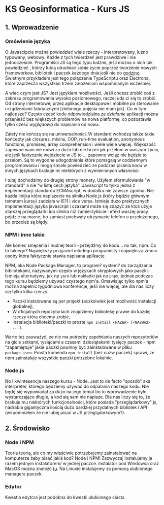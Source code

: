 # KS Geosinformatica - Kurs JS

## 1.  Wprowadzenie

### Omówienie języka

O Javascipcie można powiedzieć wiele rzeczy - interpretowany, luźno typowany, webowy. Każde z tych twierdzeń jest prawdziwe i nie jednocześnie. Programiści JS są tego typu ludźmi, jeśli można o nich tak powiedzieć , którzy lubią utrudniać sobie życie poprzez tworzenie nowych frameworkow, bibliotek i paczek każdego dnia jeśli nie co [godzine](https://dayssincelastjavascriptframework.com/).  Świetnym przykładem jest tego połączenie TypeScriptu oraz Electrona, które zaprzecza wszystkim trzem założeniom wspomnianym wcześniej.

A wiec czym jest JS? Jest językiem możliwości. Jeśli chcesz zrobić coś z zakresu programowania wysoko poziomowego, raczej uda ci się to zrobić. Od strony internetowej przez aplikacje desktopowe i mobilne po sterowanie urządzeniami fabrycznymi (zielonego pojęcia nie mam jak). Co w tym najlepsze? Często cześć kodu odpowiedzialna za _działanie_ aplikacji można przenieść bez większych problemów na nowa platformę, co pozostawia tylko cześć _wyglądową_ do napisania od nowa.

Zalety nie kończą się na uniwersalności. W standard wchodzą także takie koncepty jak closures, mixins, OOP, run-time evaluation, anonymous functions, promises, array comprehension i wiele wiele więcej. Większość zapewne wam nie mówi za dużo lub nie brzmi jak przełom w waszym życiu, ale jeśli faktycznie wejdziecie w JS to ... zapewne wciąż nie będzie to przełom. Są to wygodne udogodnienia które pomagają w codziennym programowaniu i mogę śmiało powiedzieć ze podczas pisania kodu w innych językach brakuje mi niektórych z wymienionych własności.

I tutaj dochodzimy do drugiej strony monety. Użyłem sformułowania "w standard" a nie "w listę cech języka". Javascript to tylko jedna z implementacji standardu ECMAscript, w dodatku nie zawsze zgodna. Nie każda linijka która napiszecie na silniku Node.js (który będzie głównym tematem kursu) zadziała w IE11 i vice versa. Istnieje dużo praktycznych implementacji języka javascript i czasami może się zdążyć ze ktoś użyje starszej przeglądarki lub silnika niż zamierzyliście i efekt waszej pracy pójdzie na marne, bo zamiast pochwały otrzymacie telefon o przełożonego, bo  przecież są błędy.

### NPM i inne takie
Ale koniec smęcenia i nudnej teorii - przejdźmy do kodu... no tak, npm. Co to takiego? Największy przyjaciel młodego programisty i największa zmora osoby która faktycznie stawia napisana aplikacje.

NPM, aka Node Package Manager, to program? system? do zarządzania bibliotekami, nazywanymi często w językach skryptowych jako paczki. Istnieją alternatywy, jak np `yarn` lub nakładki jak np `pnpm`, jednak podczas tego kursu będziemy używać czystego npm'a. Omawiając tylko npm'a można zapełnić tygodniowa konferencje, jeśli nie więcej, ale dla nas liczy się tylko kilka rzeczy:
 - Paczki instalowane są per projekt (aczkolwiek jest możliwość instalacji globalnej),
 - W oficjalnych repozytoriach znajdziemy bibliotekę prawie do każdej rzeczy która chcemy zrobić,
 - Instalacja biblioteki/paczki to proste `npm install <NAZWA> [<NAZWA2> ...]`.

Warto tez zauważyć, ze nie ma potrzeby zapełniania naszych repozytoriów na gicie setkami, tysiącami a czasami dziesiątakami tysięcy paczek - npm "zapamiętuje" jakie paczki powinny być zainstalowane w pliku `package.json`. Prosta komenda `npm install` (bez nazw paczek) sprawi, ze npm zainstaluje wszystkie paczki potrzebne lokalnie. 

### Node.js
No i kwintesencja naszego kursu - Node. Jest to de facto "sposób" aka interpreter, którego będziemy używać do odpalania naszego kodu. Nie będę się wypowiadał za dużo na jego temat bo to wprowadzenie było wystarczająco długie, a kod się sam nie napisze. Dla nas liczy się to, że brakuje mu niektórych funkcjonalności, które posiada "przeglądarkowy" js, nadrabia gigantyczna ilością dużo bardziej przydatnych bibliotek i API (wspomniałem ze nie lubię pisać w JS przeglądarkowym?).

## 2.  Środowisko

###  Node i NPM

Teoria teorią, ale co my właściwie potrzebujemy zainstalować na komputerze żeby pisać jakiś kod? Node i NPM! Zazwyczaj instalujemy je razem jednym instalatorem/ w jednej paczce. Instalator pod Windowsa oraz MacOS można znaleźć [tu](https://nodejs.org/en/download/). Na Linuxie instalujemy za pomocą ulubionego managera paczek.

### Edytor
Kwestia edytora jest podobna do kwestii ulubionego ciasta. 
<!--stackedit_data:
eyJoaXN0b3J5IjpbLTE5NjE4NDU2OCwyMDE5NTk2NzA1LC0yMT
Q2NDg5NzczLC0xODU2NzkyNjY4LC02NjI3NDg1MTksLTg0ODY1
NzUwMiwxNDUyMDkwODNdfQ==
-->